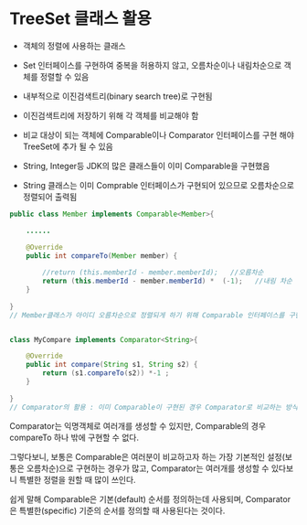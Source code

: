 # TreeSet 클래스 활용

* 객체의 정렬에 사용하는 클래스
* Set 인터페이스를 구현하여 중복을 허용하지 않고, 오름차순이나 내림차순으로 객체를 정렬할 수 있음
* 내부적으로 이진검색트리(binary search tree)로 구현됨
* 이진검색트리에 저장하기 위해 각 객체를 비교해야 함
* 비교 대상이 되는 객체에 Comparable이나 Comparator 인터페이스를 구현 해야 TreeSet에 추가 될 수 있음
* String, Integer등 JDK의 많은 클래스들이 이미 Comparable을 구현했음



* String 클래스는 이미 Comprable 인터페이스가 구현되어 있으므로 오름차순으로 정렬되어 출력됨

```java
public class Member implements Comparable<Member>{

	......

	@Override
	public int compareTo(Member member) {
		
		//return (this.memberId - member.memberId);   //오름차순
		return (this.memberId - member.memberId) *  (-1);   //내림 차순
	}
  
}
// Member클래스가 아이디 오름차순으로 정렬되게 하기 위해 Comparable 인터페이스를 구현

```

```java

class MyCompare implements Comparator<String>{

	@Override
	public int compare(String s1, String s2) {
		return (s1.compareTo(s2)) *-1 ;
	}
  
} 
// Comparator의 활용 : 이미 Comparable이 구현된 경우 Comparator로 비교하는 방식을 다시 구현할 수 있음
```



Comparator는 익명객체로 여러개를 생성할 수 있지만, Comparable의 경우 compareTo 하나 밖에 구현할 수 없다.

그렇다보니, 보통은 Comparable은 여러분이 비교하고자 하는 가장 기본적인 설정(보통은 오름차순)으로 구현하는 경우가 많고, Comparator는 여러개를 생성할 수 있다보니 특별한 정렬을 원할 때 많이 쓰인다.

 쉽게 말해 Comparable은 기본(default) 순서를 정의하는데 사용되며, Comparator은 특별한(specific) 기준의 순서를 정의할 때 사용된다는 것이다.